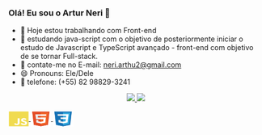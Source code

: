 ### Olá! Eu sou o Artur Neri 👋


- 🔭 Hoje estou trabalhando com Front-end 
- 🌱 estudando java-script com o objetivo de posteriormente iniciar o estudo de Javascript e TypeScript avançado - front-end com objetivo de se tornar Full-stack.
- 💬 contate-me no E-mail: neri.arthu2@gmail.com
- 😄 Pronouns: Ele/Dele
- 📱 telefone: (+55) 82 98829-3241

<div align="center">
  <a href="https://github.com/ArturNeri">
  <img height="180em" src="https://github-readme-stats.vercel.app/api?username=ArturNeri&show_icons=true&theme=dark&include_all_commits=true&count_private=true"/>
  <img height="180em" src="https://github-readme-stats.vercel.app/api/top-langs/?username=ArturNeri&layout=compact&langs_count=7&theme=dracula"/>
</div>
  
  <div style="display: inline_block"><br>
  <img align="center" alt="Artur-Js" height="30" width="40" src="https://raw.githubusercontent.com/devicons/devicon/master/icons/javascript/javascript-plain.svg">
  <img align="center" alt="Artur-HTML" height="30" width="40" src="https://raw.githubusercontent.com/devicons/devicon/master/icons/html5/html5-original.svg">
  <img align="center" alt="Artur-CSS" height="30" width="40" src="https://raw.githubusercontent.com/devicons/devicon/master/icons/css3/css3-original.svg">
  

</div>
